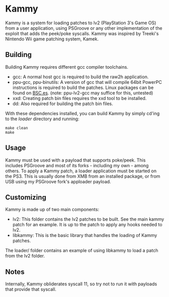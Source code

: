 Kammy
=====

Kammy is a system for loading patches to lv2 (PlayStation 3's Game OS) from
a user application, using PSGroove or any other implementation of the
exploit that adds the peek/poke syscalls. Kammy was inspired by Treeki's
Nintendo Wii game patching system, Kamek.

Building
--------
Building Kammy requires different gcc compiler toolchains.

* gcc: A normal host gcc is required to build the raw2h application.
* ppu-gcc, ppu-binutils: A version of gcc that will compile 64bit PowerPC
  instructions is required to build the patches. Linux packages can be found
  on [BSC.es](http://www.bsc.es/plantillaH.php?cat_id=461).
  (note: ppu-lv2-gcc may suffice for this, untested)
* xxd: Creating patch bin files requires the xxd tool to be installed.
* dd: Also required for building the patch bin files.

With these dependencies installed, you can build Kammy by simply cd'ing to
the *loader* directory and running:

    make clean
    make


Usage
-----
Kammy must be used with a payload that supports poke/peek. This includes
PSGroove and most of its forks - including my own - among others. To apply a
Kammy patch, a loader application must be started on the PS3. This is
usually done from XMB from an installed package, or from USB using my
PSGroove fork's apploader payload.


Customizing
-----------
Kammy is made up of two main components:

* lv2: This folder contains the lv2 patches to be built. See the main kammy
  patch for an example. It is up to the patch to apply any hooks needed to
  lv2.
* libkammy: This is the basic library that handles the loading of Kammy
  patches.

The loader/ folder contains an example of using libkammy to load a patch
from the lv2 folder.


Notes
-----
Internally, Kammy obliderates syscall 11, so try not to run it with
payloads that provide that syscall.
